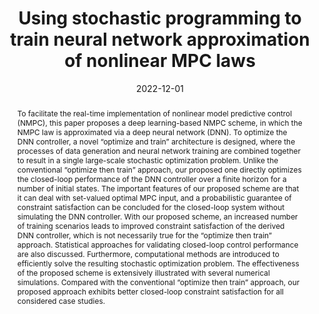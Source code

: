 ---
title: "Using stochastic programming to train neural network approximation of nonlinear MPC laws"
tags: []
authors: ['Yun Li', 'Kaixun Hua', 'Yankai Cao']
publication_types: []
publication: "*Automatica 146, 110665*"
abstract: "To facilitate the real-time implementation of nonlinear model predictive control (NMPC), this paper proposes a deep learning-based NMPC scheme, in which the NMPC law is approximated via a deep neural network (DNN). To optimize the DNN controller, a novel “optimize and train” architecture is designed, where the processes of data generation and neural network training are combined together to result in a single large-scale stochastic optimization problem. Unlike the conventional “optimize then train” approach, our proposed one directly optimizes the closed-loop performance of the DNN controller over a finite horizon for a number of initial states. The important features of our proposed scheme are that it can deal with set-valued optimal MPC input, and a probabilistic guarantee of constraint satisfaction can be concluded for the closed-loop system without simulating the DNN controller. With our proposed scheme, an increased number of training scenarios leads to improved constraint satisfaction of the derived DNN controller, which is not necessarily true for the “optimize then train” approach. Statistical approaches for validating closed-loop control performance are also discussed. Furthermore, computational methods are introduced to efficiently solve the resulting stochastic optimization problem. The effectiveness of the proposed scheme is extensively illustrated with several numerical simulations. Compared with the conventional “optimize then train” approach, our proposed approach exhibits better closed-loop constraint satisfaction for all considered case studies."
date: "2022-12-01"
publishDate: "2022-12-01"
url_pdf: "https://scholar.google.ca/citations?view_op=view_citation&hl=zh-CN&user=M-s3mjAAAAAJ&pagesize=80&citation_for_view=M-s3mjAAAAAJ:k_IJM867U9cC"
featured: false
projects: []
slides: ""
---